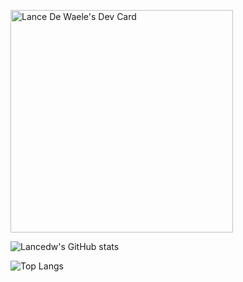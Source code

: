 <a href="https://app.daily.dev/lancedewaele"><img src="https://api.daily.dev/devcards/v2/Naod7pCiy52k9CtiINf9y.png?r=r72&type=default" width="356" alt="Lance De Waele's Dev Card"/></a>

![Lancedw's GitHub stats](git-stats-1w5h7dbf7-timefusion.vercel.app/api?username=lancedw&show_icons=true&theme=radical)

![Top Langs](git-stats-1w5h7dbf7-timefusion.vercel.app/api/top-langs/?username=lancedw&theme=radical)

